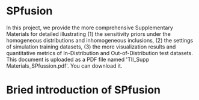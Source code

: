 # SPfusion

In this project, we provide the more comprehensive Supplementary Materials for detailed illustrating (1) the sensitivity priors under the homogeneous distributions and inhomogeneous inclusions, (2) the settings of simulation training datasets, (3) the more visualization results and quantitative metrics of In-Distribution and Out-of-Distribution test datasets. This document is uploaded as a PDF file named 'TII_Supp Materials_SPfussion.pdf'. You can download it. 

# Bried introduction of SPfusion

